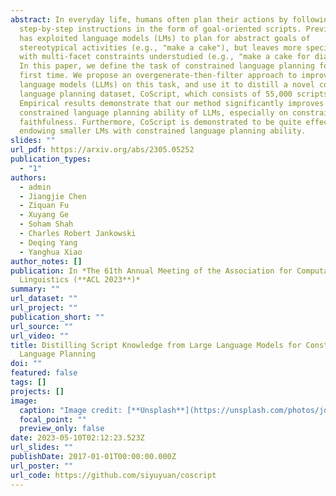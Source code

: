 ```yaml
---
abstract: In everyday life, humans often plan their actions by following
  step-by-step instructions in the form of goal-oriented scripts. Previous work
  has exploited language models (LMs) to plan for abstract goals of
  stereotypical activities (e.g., "make a cake"), but leaves more specific goals
  with multi-facet constraints understudied (e.g., "make a cake for diabetics").
  In this paper, we define the task of constrained language planning for the
  first time. We propose an overgenerate-then-filter approach to improve large
  language models (LLMs) on this task, and use it to distill a novel constrained
  language planning dataset, CoScript, which consists of 55,000 scripts.
  Empirical results demonstrate that our method significantly improves the
  constrained language planning ability of LLMs, especially on constraint
  faithfulness. Furthermore, CoScript is demonstrated to be quite effective in
  endowing smaller LMs with constrained language planning ability.
slides: ""
url_pdf: https://arxiv.org/abs/2305.05252
publication_types:
  - "1"
authors:
  - admin
  - Jiangjie Chen
  - Ziquan Fu
  - Xuyang Ge
  - Soham Shah
  - Charles Robert Jankowski
  - Deqing Yang
  - Yanghua Xiao
author_notes: []
publication: In *The 61th Annual Meeting of the Association for Computational
  Linguistics (**ACL 2023**)*
summary: ""
url_dataset: ""
url_project: ""
publication_short: ""
url_source: ""
url_video: ""
title: Distilling Script Knowledge from Large Language Models for Constrained
  Language Planning
doi: ""
featured: false
tags: []
projects: []
image:
  caption: "Image credit: [**Unsplash**](https://unsplash.com/photos/jdD8gXaTZsc)"
  focal_point: ""
  preview_only: false
date: 2023-05-10T02:12:23.523Z
url_slides: ""
publishDate: 2017-01-01T00:00:00.000Z
url_poster: ""
url_code: https://github.com/siyuyuan/coscript
---
```

